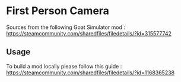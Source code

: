 # First Person Camera

Sources from the following Goat Simulator mod : https://steamcommunity.com/sharedfiles/filedetails/?id=315577742

## Usage

To build a mod locally please follow this guide : https://steamcommunity.com/sharedfiles/filedetails/?id=1168365238